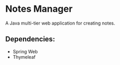 # Notes Manager
A Java multi-tier web application for creating notes.

## Dependencies:
* Spring Web
* Thymeleaf
